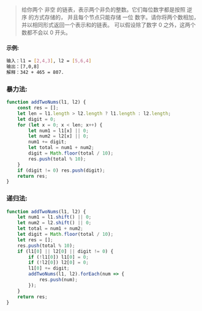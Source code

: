 >给你两个 非空 的链表，表示两个非负的整数。它们每位数字都是按照 逆序 的方式存储的，
并且每个节点只能存储 一位 数字。请你将两个数相加，并以相同形式返回一个表示和的链表。
可以假设除了数字 0 之外，这两个数都不会以 0 开头。

#### 示例:
```sh
输入：l1 = [2,4,3], l2 = [5,6,4]
输出：[7,0,8]
解释：342 + 465 = 807.
```

### 暴力法:
```js
function addTwoNums(l1, l2) {
	const res = [];
	let len = l1.length > l2.length ? l1.length : l2.length;
	let digit = 0;
	for (let x = 0; x < len; x++) {
		let num1 = l1[x] || 0;
		let num2 = l2[x] || 0;
		num1 += digit;
		let total = num1 + num2;
		digit = Math.floor(total / 10);
		res.push(total % 10);
	}
	if (digit != 0) res.push(digit);
	return res;
}
```

### 递归法:
```js
function addTwoNums(l1, l2) {
	let num1 = l1.shift() || 0;
	let num2 = l2.shift() || 0;
	let total = num1 + num2;
	let digit = Math.floor(total / 10);
	let res = [];
	res.push(total % 10);
	if (l1[0] || l2[0] || digit != 0) {
		if (!l1[0]) l1[0] = 0;
		if (!l2[0]) l2[0] = 0;
		l1[0] += digit;
		addTwoNums(l1, l2).forEach(num => {
			res.push(num);
		});
	}
	return res;
}
```
